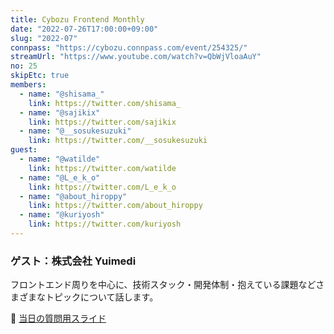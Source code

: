 ```yaml
---
title: Cybozu Frontend Monthly
date: "2022-07-26T17:00:00+09:00"
slug: "2022-07"
connpass: "https://cybozu.connpass.com/event/254325/"
streamUrl: "https://www.youtube.com/watch?v=QbWjVloaAuY"
no: 25
skipEtc: true
members:
  - name: "@shisama_"
    link: https://twitter.com/shisama_
  - name: "@sajikix"
    link: https://twitter.com/sajikix
  - name: "@__sosukesuzuki"
    link: https://twitter.com/__sosukesuzuki
guest:
  - name: "@watilde"
    link: https://twitter.com/watilde
  - name: "@L_e_k_o"
    link: https://twitter.com/L_e_k_o
  - name: "@about_hiroppy"
    link: https://twitter.com/about_hiroppy
  - name: "@kuriyosh"
    link: https://twitter.com/kuriyosh
---
```


### ゲスト：株式会社 Yuimedi

フロントエンド周りを中心に、技術スタック・開発体制・抱えている課題などさまざまなトピックについて話します。

🔗 [当日の質問用スライド](https://github.com/cybozu/frontend-monthly/files/9178212/FrontendMonthly22-07.pdf)

